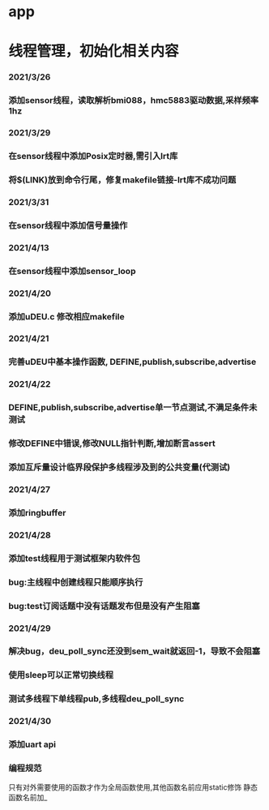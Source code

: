 # app
# 线程管理，初始化相关内容
### 2021/3/26
### 添加sensor线程，读取解析bmi088，hmc5883驱动数据,采样频率1hz

### 2021/3/29
### 在sensor线程中添加Posix定时器,需引入lrt库
### 将$(LINK)放到命令行尾，修复makefile链接-lrt库不成功问题

### 2021/3/31
### 在sensor线程中添加信号量操作

### 2021/4/13
### 在sensor线程中添加sensor_loop

### 2021/4/20
### 添加uDEU.c 修改相应makefile

### 2021/4/21
### 完善uDEU中基本操作函数, DEFINE,publish,subscribe,advertise

### 2021/4/22
### DEFINE,publish,subscribe,advertise单一节点测试,不满足条件未测试
### 修改DEFINE中错误,修改NULL指针判断,增加断言assert
### 添加互斥量设计临界段保护多线程涉及到的公共变量(代测试)

### 2021/4/27
### 添加ringbuffer

### 2021/4/28
### 添加test线程用于测试框架内软件包
### bug:主线程中创建线程只能顺序执行
### bug:test订阅话题中没有话题发布但是没有产生阻塞

### 2021/4/29
### 解决bug，deu_poll_sync还没到sem_wait就返回-1，导致不会阻塞
### 使用sleep可以正常切换线程
### 测试多线程下单线程pub,多线程deu_poll_sync

### 2021/4/30
### 添加uart api

### 编程规范
只有对外需要使用的函数才作为全局函数使用,其他函数名前应用static修饰
静态函数名前加_
